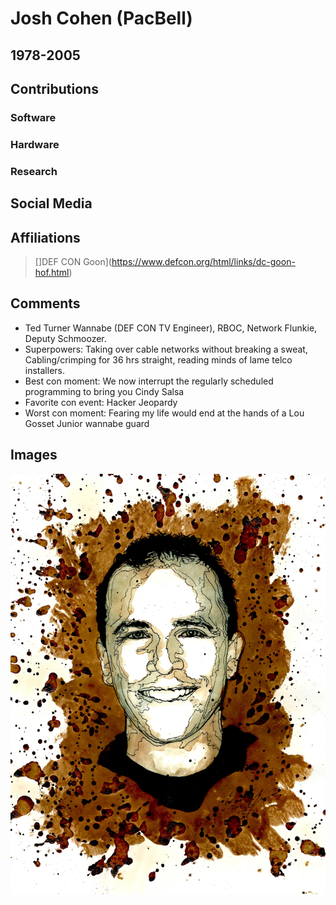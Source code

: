 # Josh Cohen (PacBell)

## 1978-2005

## Contributions

### Software

### Hardware

### Research

## Social Media

## Affiliations

> []DEF CON Goon](https://www.defcon.org/html/links/dc-goon-hof.html)

## Comments

* Ted Turner Wannabe (DEF CON TV Engineer), RBOC, Network Flunkie, Deputy Schmoozer.
* Superpowers: Taking over cable networks without breaking a sweat, Cabling/crimping for 36 hrs straight, reading minds of lame telco installers.
* Best con moment: We now interrupt the regularly scheduled programming to bring you Cindy Salsa
* Favorite con event: Hacker Jeopardy
* Worst con moment: Fearing my life would end at the hands of a Lou Gosset Junior wannabe guard

## Images

![](/images/y3t1_Art-Josh_Cohen_aka_PacBell.jpg)
